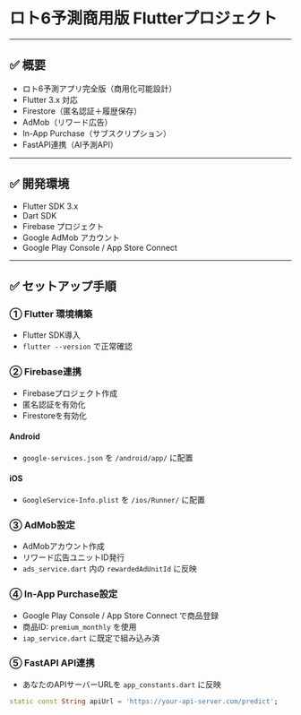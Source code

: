 # ロト6予測商用版 Flutterプロジェクト

---

## ✅ 概要

- ロト6予測アプリ完全版（商用化可能設計）
- Flutter 3.x 対応
- Firestore（匿名認証＋履歴保存）
- AdMob（リワード広告）
- In-App Purchase（サブスクリプション）
- FastAPI連携（AI予測API）

---

## ✅ 開発環境

- Flutter SDK 3.x
- Dart SDK
- Firebase プロジェクト
- Google AdMob アカウント
- Google Play Console / App Store Connect

---

## ✅ セットアップ手順

### ① Flutter 環境構築

- Flutter SDK導入
- `flutter --version` で正常確認

### ② Firebase連携

- Firebaseプロジェクト作成
- 匿名認証を有効化
- Firestoreを有効化

#### Android
- `google-services.json` を `/android/app/` に配置

#### iOS
- `GoogleService-Info.plist` を `/ios/Runner/` に配置

### ③ AdMob設定

- AdMobアカウント作成
- リワード広告ユニットID発行
- `ads_service.dart` 内の `rewardedAdUnitId` に反映

### ④ In-App Purchase設定

- Google Play Console / App Store Connect で商品登録
- 商品ID: `premium_monthly` を使用
- `iap_service.dart` に既定で組み込み済

### ⑤ FastAPI API連携

- あなたのAPIサーバーURLを `app_constants.dart` に反映

```dart
static const String apiUrl = 'https://your-api-server.com/predict';
